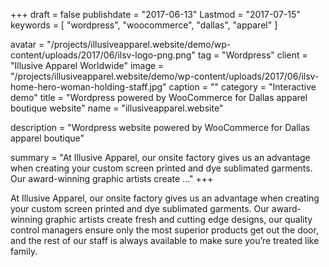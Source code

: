 +++
draft = false
publishdate = "2017-06-13"
Lastmod = "2017-07-15"
keywords = [ "wordpress", "woocommerce", "dallas", "apparel" ]

avatar = "/projects/illusiveapparel.website/demo/wp-content/uploads/2017/06/ilsv-logo-png.png"
tag = "Wordpress"
client = "Illusive Apparel Worldwide"
image = "/projects/illusiveapparel.website/demo/wp-content/uploads/2017/06/ilsv-home-hero-woman-holding-staff.jpg"
caption = ""
category = "Interactive demo"
title = "Wordpress powered by WooCommerce for Dallas apparel boutique website"
name = "illusiveapparel.website"

description = "Wordpress website powered by WooCommerce for Dallas apparel boutique"

summary = "At Illusive Apparel, our onsite factory gives us an advantage when creating your custom screen printed and dye sublimated garments. Our award-winning graphic artists create ..."
+++

At Illusive Apparel, our onsite factory gives us an advantage when creating your custom screen printed and dye sublimated garments. Our award-winning graphic artists create fresh and cutting edge designs, our quality control managers ensure only the most superior products get out the door, and the rest of our staff is always available to make sure you’re treated like family.
